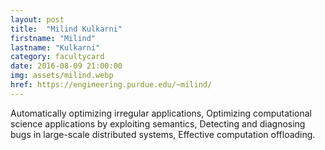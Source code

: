 ```yaml
---
layout: post
title:  "Milind Kulkarni"
firstname: "Milind"
lastname: "Kulkarni"
category: facultycard
date: 2016-08-09 21:00:00
img: assets/milind.webp
href: https://engineering.purdue.edu/~milind/
---
```


Automatically optimizing irregular applications,
Optimizing computational science applications by exploiting semantics,
Detecting and diagnosing bugs in large-scale distributed systems,
Effective computation offloading.
